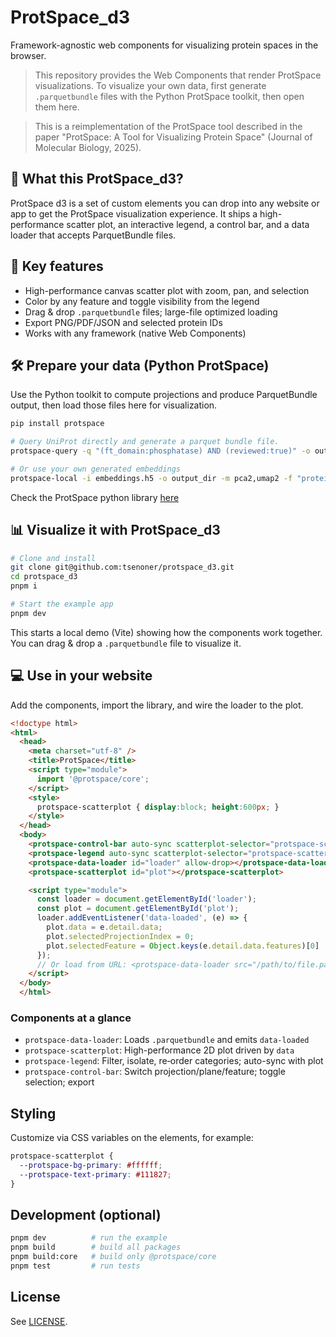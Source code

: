 # ProtSpace_d3

Framework-agnostic web components for visualizing protein spaces in the browser.

> This repository provides the Web Components that render ProtSpace visualizations. To visualize your own data, first generate `.parquetbundle` files with the Python ProtSpace toolkit, then open them here.

> This is a reimplementation of the ProtSpace tool described in the paper "ProtSpace: A Tool for Visualizing Protein Space" (Journal of Molecular Biology, 2025).

## 🧬 What this ProtSpace_d3? 

ProtSpace d3 is a set of custom elements you can drop into any website or app to get the ProtSpace visualization experience. It ships a high-performance scatter plot, an interactive legend, a control bar, and a data loader that accepts ParquetBundle files.

## 🚀 Key features

- High-performance canvas scatter plot with zoom, pan, and selection
- Color by any feature and toggle visibility from the legend
- Drag & drop `.parquetbundle` files; large-file optimized loading
- Export PNG/PDF/JSON and selected protein IDs
- Works with any framework (native Web Components)

## 🛠️ Prepare your data (Python ProtSpace)

Use the Python toolkit to compute projections and produce ParquetBundle output, then load those files here for visualization.

```bash
pip install protspace

# Query UniProt directly and generate a parquet bundle file.
protspace-query -q "(ft_domain:phosphatase) AND (reviewed:true)" -o output_dir -m pca2,pca3,umap2 -f "protein_families,fragment,kingdom,superfamily"

# Or use your own generated embeddings
protspace-local -i embeddings.h5 -o output_dir -m pca2,umap2 -f "protein_families,fragment,kingdom,superfamily"
```

Check the ProtSpace python library [here](https://github.com/tsenoner/protspace)

## 📊 Visualize it with ProtSpace_d3

```bash
# Clone and install
git clone git@github.com:tsenoner/protspace_d3.git
cd protspace_d3
pnpm i

# Start the example app
pnpm dev
```

This starts a local demo (Vite) showing how the components work together. You can drag & drop a `.parquetbundle` file to visualize it.

## 💻 Use in your website

Add the components, import the library, and wire the loader to the plot.

```html
<!doctype html>
<html>
  <head>
    <meta charset="utf-8" />
    <title>ProtSpace</title>
    <script type="module">
      import '@protspace/core';
    </script>
    <style>
      protspace-scatterplot { display:block; height:600px; }
    </style>
  </head>
  <body>
    <protspace-control-bar auto-sync scatterplot-selector="protspace-scatterplot"></protspace-control-bar>
    <protspace-legend auto-sync scatterplot-selector="protspace-scatterplot"></protspace-legend>
    <protspace-data-loader id="loader" allow-drop></protspace-data-loader>
    <protspace-scatterplot id="plot"></protspace-scatterplot>

    <script type="module">
      const loader = document.getElementById('loader');
      const plot = document.getElementById('plot');
      loader.addEventListener('data-loaded', (e) => {
        plot.data = e.detail.data;
        plot.selectedProjectionIndex = 0;
        plot.selectedFeature = Object.keys(e.detail.data.features)[0] || '';
      });
      // Or load from URL: <protspace-data-loader src="/path/to/file.parquetbundle" auto-load></protspace-data-loader>
    </script>
  </body>
  </html>
```

### Components at a glance

- `protspace-data-loader`: Loads `.parquetbundle` and emits `data-loaded`
- `protspace-scatterplot`: High-performance 2D plot driven by `data`
- `protspace-legend`: Filter, isolate, re‑order categories; auto-sync with plot
- `protspace-control-bar`: Switch projection/plane/feature; toggle selection; export

## Styling

Customize via CSS variables on the elements, for example:

```css
protspace-scatterplot {
  --protspace-bg-primary: #ffffff;
  --protspace-text-primary: #111827;
}
```

## Development (optional)

```bash
pnpm dev          # run the example
pnpm build        # build all packages
pnpm build:core   # build only @protspace/core
pnpm test         # run tests
```

## License

See [LICENSE](LICENSE).
